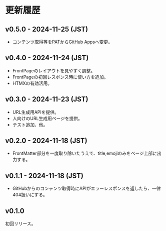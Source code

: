# 更新履歴

## v0.5.0 - 2024-11-25 (JST)

* コンテンツ取得等をPATからGitHub Appsへ変更。

## v0.4.0 - 2024-11-24 (JST)

* FrontPageのレイアウトを見やすく調整。
* FrontPageの初回レスポンス時に使い方を追加。
* HTMXの有効活用。

## v0.3.0 - 2024-11-23 (JST)

* URL生成用APIを提供。
* 人向けのURL生成用ページを提供。
* テスト追加、他。

## v0.2.0 - 2024-11-18 (JST)

* FrontMatter部分を一度取り除いたうえで、title,emojiのみをページ上部に出力する。

## v0.1.1 - 2024-11-18 (JST)

* GitHubからのコンテンツ取得時にAPIがエラーレスポンスを返したら、一律404扱いにする。

## v0.1.0

初回リリース。
